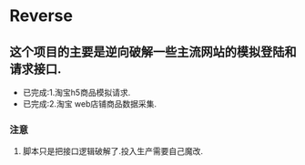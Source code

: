 # Reverse

## 这个项目的主要是逆向破解一些主流网站的模拟登陆和请求接口.
- 已完成:1.淘宝h5商品模拟请求.
- 已完成:2.淘宝 web店铺商品数据采集.

### 注意
1. 脚本只是把接口逻辑破解了.投入生产需要自己魔改.